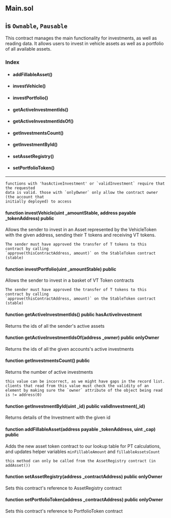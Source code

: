 ## Main.sol
## is `Ownable`, `Pausable`

This contract manages the main functionality for investments, as well as reading data. It allows users to invest in vehicle assets as well as a portfolio of all available assets.

### Index

- #### addFillableAsset()
- #### investVehicle()
- #### investPortfolio()
- #### getActiveInvestmentIds()
- #### getActiveInvestmentIdsOf()
- #### getInvestmentsCount()
- #### getInvestmentById()
- #### setAssetRegistry()
- #### setPortfolioToken()
----
```
functions with 'hasActiveInvestment' or `validInvestment` require that the requested
data is valid. those with `onlyOwner` only allow the contract owner (the account that
initially deployed) to access
```

#### function investVehicle(uint \_amountStable, address payable \_tokenAddress) public
Allows the sender to invest in an Asset represented by the VehicleToken with the given address, sending their T tokens and receiving VT tokens.
```
The sender must have approved the transfer of T tokens to this contract by calling
`approve(thisContractAddress, amount)` on the StableToken contract (stable)
```

#### function investPortfolio(uint \_amountStable) public
Allows the sender to invest in a basket of VT Token contracts
```
The sender must have approved the transfer of T tokens to this contract by calling
`approve(thisContractAddress, amount)` on the StableToken contract (stable)
```

#### function getActiveInvestmentIds() public hasActiveInvestment
Returns the ids of all the sender's active assets

#### function getActiveInvestmentIdsOf(address \_owner) public onlyOwner
Returns the ids of all the given accounts's active investments


#### function getInvestmentsCount() public
Returns the number of active investments
```
this value can be incorrect, as we might have gaps in the record list. clients that read from this value must check the validity of an element by making sure the `owner` attribute of the object being read is != address(0)
```

#### function getInvestmentById(uint \_id) public validInvestment(\_id)
Returns details of the Investment with the given id

#### function addFillableAsset(address payable \_tokenAddress, uint \_cap) public
Adds the new asset token contract to our lookup table for PT calculations, and updates helper variables `minFillableAmount` and `fillableAssetsCount`
```
this method can only be called from the AssetRegistry contract (in addAsset())
```

#### function setAssetRegistry(address \_contractAddress) public onlyOwner
Sets this contract's reference to AssetRegistry contract

#### function setPortfolioToken(address \_contractAddress) public onlyOwner
Sets this contract's reference to PortfolioToken contract
